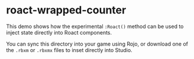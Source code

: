 # roact-wrapped-counter
This demo shows how the experimental `:Roact()` method can be used to inject state directly into Roact components.

You can sync this directory into your game using Rojo, or download one of the `.rbxm` or `.rbxmx` files to inset directly into Studio.
